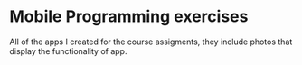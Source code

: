 # Mobile Programming exercises

All of the apps I created for the course assigments, they include photos that display the functionality of app.
